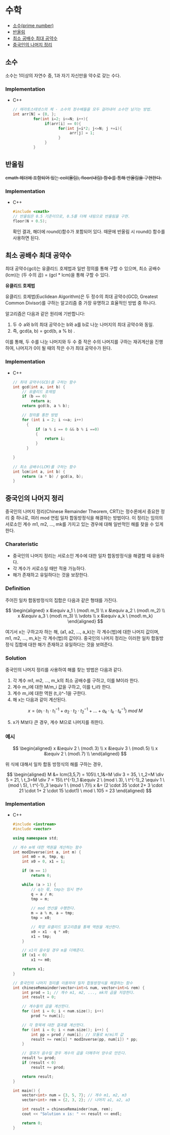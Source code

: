 # 수학
+ [소수(prime number)](#소수)
+ [반올림](#반올림)
+ [최소 공배수 최대 공약수](#최소-공배수-최대-공약수)
+ [중국인의 나머지 정리](#중국인의-나머지-정리)


## 소수
소수는 1이상의 자연수 중, 1과 자기 자신만을 약수로 갖는 수다.
### Implementation
+ C++
  ```c++
  // 에라토스테넷스의 체 - 소수의 정수배들을 모두 걸러내어 소수만 남기는 방법.
  int arr[N] = {0, };
           for(int i=2; i<=N; i++){
                if(arr[i] == 0){
                      for(int j=i*2; j<=N; j +=i){
                           arr[j] = 1;
                      }
                }
           }
  ```

## 반올림
~~cmath 헤더에 포함되어 있는 ceil(올림), floor(내림) 함수를 통해 반올림을 구현한다.~~
### Implementation
+ C++
  ```c++
  #include <cmath>
  // 반올림은 0.5 기준이므로, 0.5를 더해 내림으로 반올림을 구현.
  floor(N + 0.5);
   ```
  확인 결과, <cmath> 해더에 round()함수가 포함되어 있다. 때문에 반올림 시 round() 함수를 사용하면 된다.
  

## 최소 공배수 최대 공약수
최대 공약수(gcl)는 유클리드 호제법과 일반 정의를 통해 구할 수 있으며, 최소 공배수(lcm)는 (두 수의 곱) = (gcl * lcm)을 통해 구할 수 있다.

**유클리드 호제법**

유클리드 호제법(Euclidean Algorithm)은 두 정수의 최대 공약수(GCD, Greatest Common Divisor)를 구하는 알고리즘 중 가장 유명하고 효율적인 방법 중 하나다.

알고리즘은 다음과 같은 원리에 기반합니다:

1. 두 수 a와 b의 최대 공약수는 b와 a를 b로 나눈 나머지의 최대 공약수와 동일.
2. 즉, gcd(a, b) = gcd(b, a % b) .

이를 통해, 두 수를 나눈 나머지와 두 수 중 작은 수의 나머지를 구하는 재귀계산을 진행하여, 나머지가 0이 될 때의 작은 수가 최대 공약수가 된다.

### Implementation
+ C++
  ```c++
  // 최대 공약수(GCD)를 구하는 함수
  int gcd(int a, int b) {
      // 유클리드 호제법
      if (b == 0)
          return a;
      return gcd(b, a % b);

      // 정의를 통한 방법
      for (int i = 2; i <=a; i++)
    	{
    		if (a % i == 0 && b % i ==0)
    		{
      			return i;
    		}
    	}
  
  }
    
  // 최소 공배수(LCM)를 구하는 함수
  int lcm(int a, int b) {
      return (a * b) / gcd(a, b);
  }
  ```

## 중국인의 나머지 정리
중국인의 나머지 정리(Chinese Remainder Theorem, CRT)는 정수론에서 중요한 정리 중 하나로, 여러 mod 연립 일차 합동방정식을 해결하는 방법이다. 이 정리는 임의의 서로소인 계수 m1, m2, ..., mk를 가지고 있는 경우에 대해 일반적인 해를 찾을 수 있게 한다.

### Charateristic
+ 중국인의 나머지 정리는 서로소인 계수에 대한 일차 합동방정식을 해결할 때 유용하다.
+ 각 계수가 서로소일 때만 적용 가능하다.
+ 해가 존재하고 유일하다는 것을 보장한다.

### Definition
주어진 일차 합동방정식의 집합은 다음과 같은 형태를 가진다.

$$
\begin{aligned}
x &\equiv a_1 \ (mod\  m_1) \\ 
x &\equiv a_2 \ (mod\  m_2) \\
x &\equiv a_3 \ (mod\  m_3) \\
\vdots \\
x &\equiv a_k \ (mod\  m_k)
\end{aligned}
$$

여기서 x는 구하고자 하는 해, (a1, a2, ..., a_k)는 각 계수(법)에 대한 나머지 값이며, m1, m2, ..., m_k는 각 계수(법)의 값이다. 중국인의 나머지 정리는 이러한 일차 합동방정식 집합에 대한 해가 존재하고 유일하다는 것을 보여준다.

### Solution
중국인의 나머지 정리를 사용하여 해를 찾는 방법은 다음과 같다.
1. 각 계수 m1, m2, ..., m_k의 최소 공배수를 구하고, 이를 M이라 한다.
2. 계수 m_i에 대한 M/m_i 값을 구하고, 이를 t_i라 한다.
3. 계수 m_i에 대한 역원 (t_i)^-1을 구한다.
4. 해 x는 다음과 같이 계산된다.
   
$$ x = (a_1 \cdot t_1 \cdot t^{-1}_1+a_2 \cdot t_2 \cdot t^{-1}_2+ \dots + a_k \cdot t_k \cdot t^{-1}_k)\ mod \ M $$

5. x가 M보다 큰 경우, 계수 M으로 나머지를 취한다.

### 예시
$$
\begin{aligned}
x &\equiv 2 \ (mod\  3) \\ 
x &\equiv 3 \ (mod\  5) \\
x &\equiv 2 \ (mod\  7) \\
\end{aligned}
$$

위 식에 대해서 일차 합동 방정식의 해를 구하는 경우,

$$
\begin{aligned}
M &= lcm(3,5,7) = 105\\
t_1&=M \div 3 = 35, \ t_2=M \div 5 = 21, \ t_3=M \div 7 = 15\\
t^{-1}_1 &\equiv 2 \ (mod \ 3), \ t^{-1}_2 \equiv 1 \ (mod \ 5), \ t^{-1}_3 \equiv 1 \ (mod \ 7)\\
x &= (2 \cdot 35 \cdot 2+ 3 \cdot 21 \cdot 1+ 2 \cdot 15 \cdot1) \ mod \ 105 = 23
\end{aligned}
$$


### Implementation
+ C++
  ```c++
  #include <iostream>
  #include <vector>
  
  using namespace std;
  
  // 계수 m에 대한 역원을 계산하는 함수
  int modInverse(int a, int m) {
      int m0 = m, tmp, q;
      int x0 = 0, x1 = 1;
  
      if (m == 1)
          return 0;
  
      while (a > 1) {
          // q는 몫, tmp는 임시 변수
          q = a / m;
          tmp = m;
          
          // mod 연산을 수행한다.
          m = a % m, a = tmp;
          tmp = x0;
  
          // 확장 유클리드 알고리즘을 통해 역원을 계산한다.
          x0 = x1 - q * x0;
          x1 = tmp;
      }
  
      // x1이 음수일 경우 m을 더해준다.
      if (x1 < 0)
          x1 += m0;
  
      return x1;
  }
  
  // 중국인의 나머지 정리를 이용하여 일차 합동방정식을 해결하는 함수
  int chineseRemainder(vector<int>& num, vector<int>& rem) {
      int prod = 1; // 계수 m1, m2, ..., mk의 곱을 저장한다.
      int result = 0;
  
      // 계수들의 곱을 계산한다.
      for (int i = 0; i < num.size(); i++)
          prod *= num[i];
  
      // 각 항목에 대한 결과를 계산한다.
      for (int i = 0; i < num.size(); i++) {
          int pp = prod / num[i]; // 모듈로 m/mi의 값
          result += rem[i] * modInverse(pp, num[i]) * pp;
      }
  
      // 결과가 음수일 경우 계수의 곱을 더해주어 양수로 만든다.
      result %= prod;
      if (result < 0)
          result += prod;
  
      return result;
  }
  
  int main() {
      vector<int> num = {3, 5, 7}; // 계수 m1, m2, m3
      vector<int> rem = {2, 3, 2}; // 나머지 a1, a2, a3
  
      int result = chineseRemainder(num, rem);
      cout << "Solution x is: " << result << endl;
  
      return 0;
  }

  ```
